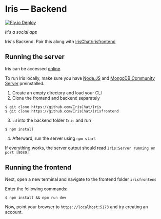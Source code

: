 # Iris — Backend
[![Fly.io Deploy](https://github.com/IrisChat/Iris/actions/workflows/dev.yml/badge.svg)](https://github.com/IrisChat/Iris/actions/workflows/dev.yml)

_It's a social app_

Iris's Backend. Pair this along with [IrisChat/irisfrontend](https://github.com/IrisChat/irisfrontend)

## Running the server
Iris can be accessed [online](https://iris-frontend.fly.dev).

To run Iris locally, make sure you have [Node.JS](https://nodejs.org/en/) and [MongoDB Community Server](https://www.mongodb.com/try/download/community) preinstalled.

1. Create an empty directory and load your CLI
2. Clone the frontend and backend separately

```shell
$ git clone https://github.com/IrisChat/Iris
$ git clone https://github.com/IrisChat/irisfrontend

```

3. `cd` into the backend folder `Iris` and run

```shell
$ npm install

```

4. Afterward, run the server using `npm start`

If everything works, the server output should read `Iris:Server running on port [8080]`


## Running the frontend
Next, open a new terminal and navigate to the frontend folder `irisfrontend`

Enter the following commands:

```shell
$ npm install && npm run dev
```

Now, point your browser to `https://localhost:5173` and try creating an account.
